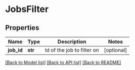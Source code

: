 # JobsFilter


## Properties
Name | Type | Description | Notes
------------ | ------------- | ------------- | -------------
**job_id** | **str** | Id of the job to filter on | [optional] 

[[Back to Model list]](../../README.md#documentation-for-models) [[Back to API list]](../../README.md#documentation-for-api-endpoints) [[Back to README]](../../README.md)



